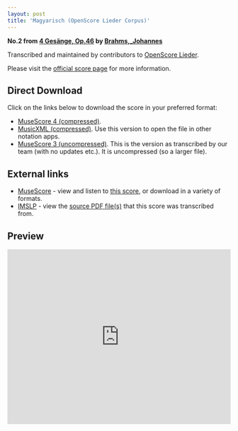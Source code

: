 ```yaml
---
layout: post
title: 'Magyarisch (OpenScore Lieder Corpus)'
---
```


__No.2 from [4 Gesänge, Op.46](https://fourscoreandmore.org/openscore/lieder/Brahms,_Johannes/4_Ges%C3%A4nge,_Op.46/) by [Brahms,_Johannes](https://fourscoreandmore.org/openscore/lieder/Brahms,_Johannes)__

Transcribed and maintained by contributors to [OpenScore Lieder].

Please visit the [official score page] for more information.

[official score page]: https://musescore.com/openscore-lieder-corpus/scores/5071668
[OpenScore Lieder]: https://musescore.com/openscore-lieder-corpus

## Direct Download

Click on the links below to download the score in your preferred format:
- [MuseScore 4 (compressed)](https://fourscoreandmore.org/openscore/lieder/Brahms,_Johannes/4_Ges%C3%A4nge,_Op.46/2_Magyarisch.mscz).
- [MusicXML (compressed)](https://fourscoreandmore.org/openscore/lieder/Brahms,_Johannes/4_Ges%C3%A4nge,_Op.46/2_Magyarisch.mxl). Use this version to open the file in other notation apps.
- [MuseScore 3 (uncompressed)](https://raw.githubusercontent.com/OpenScore/Lieder/refs/heads/main/scores/Brahms,_Johannes/4_Ges%C3%A4nge,_Op.46/2_Magyarisch/lc5071668.mscx). This is the version as transcribed by our team (with no updates etc.). It is uncompressed (so a larger file).

## External links

- [MuseScore] - view and listen to [this score][MuseScore], or download in a variety of formats.
- [IMSLP] - view the [source PDF file(s)][IMSLP] that this score was transcribed from.

[MuseScore]: https://musescore.com/score/5071668
[IMSLP]: https://imslp.org/wiki/Special:ReverseLookup/79670

## Preview

<iframe width="100%" height="394" src="https://musescore.com/openscore-lieder-corpus/scores/5071668/embed" frameborder="0" allowfullscreen allow="autoplay; fullscreen"></iframe>

